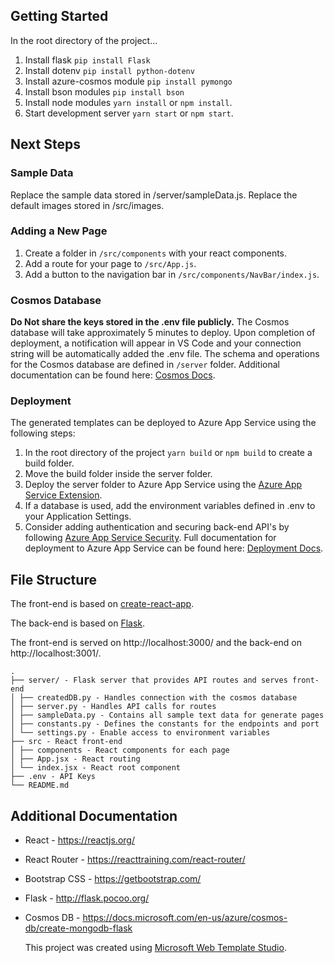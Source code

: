 ﻿## Getting Started

In the root directory of the project...

1. Install flask `pip install Flask`
2. Install dotenv `pip install python-dotenv`
3. Install azure-cosmos module `pip install pymongo`
4. Install bson modules `pip install bson`
5. Install node modules `yarn install` or `npm install`.
6. Start development server `yarn start` or `npm start`.

## Next Steps

### Sample Data

Replace the sample data stored in /server/sampleData.js.
Replace the default images stored in /src/images.

### Adding a New Page

1. Create a folder in `/src/components` with your react components.
2. Add a route for your page to `/src/App.js`.
3. Add a button to the navigation bar in `/src/components/NavBar/index.js`.

### Cosmos Database

**Do Not share the keys stored in the .env file publicly.**
The Cosmos database will take approximately 5 minutes to deploy. Upon completion of deployment,
a notification will appear in VS Code and your connection string will be automatically added
the .env file. The schema and operations for the Cosmos database are defined in `/server` folder.
Additional documentation can be found here: [Cosmos Docs](https://github.com/Microsoft/WebTemplateStudio/blob/dev/docs/services/azure-cosmos.md).

### Deployment

The generated templates can be deployed to Azure App Service using the following steps:

1. In the root directory of the project `yarn build` or `npm build` to create a build folder.
2. Move the build folder inside the server folder.
3. Deploy the server folder to Azure App Service using the [Azure App Service Extension](https://marketplace.visualstudio.com/items?itemName=ms-azuretools.vscode-azureappservice).
4. If a database is used, add the environment variables defined in .env to your Application Settings.
5. Consider adding authentication and securing back-end API's by following [Azure App Service Security](https://docs.microsoft.com/en-us/azure/app-service/overview-security).
   Full documentation for deployment to Azure App Service can be found here: [Deployment Docs](https://github.com/Microsoft/WebTemplateStudio/blob/dev/docs/deployment.md).

## File Structure

The front-end is based on [create-react-app](https://github.com/facebook/create-react-app).

The back-end is based on [Flask](https://github.com/pallets/flask).

The front-end is served on http://localhost:3000/ and the back-end on http://localhost:3001/.

```
.
├── server/ - Flask server that provides API routes and serves front-end
│ ├── createdDB.py - Handles connection with the cosmos database
│ ├── server.py - Handles API calls for routes
│ ├── sampleData.py - Contains all sample text data for generate pages
│ ├── constants.py - Defines the constants for the endpoints and port
│ └── settings.py - Enable access to environment variables
├── src - React front-end
│ ├── components - React components for each page
│ ├── App.jsx - React routing
│ └── index.jsx - React root component
├── .env - API Keys
└── README.md
```

## Additional Documentation

- React - https://reactjs.org/
- React Router - https://reacttraining.com/react-router/

- Bootstrap CSS - https://getbootstrap.com/
- Flask - http://flask.pocoo.org/

* Cosmos DB - https://docs.microsoft.com/en-us/azure/cosmos-db/create-mongodb-flask

  This project was created using [Microsoft Web Template Studio](https://github.com/Microsoft/WebTemplateStudio).
